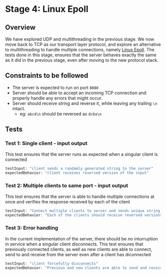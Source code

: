 # Stage 4: Linux Epoll

## Overview 
We have explored UDP and multithreading in the previous stage. We now move back to TCP as our transport layer protocol, and explore an alternative to multithreading to handle multiple connections, namely [Linux Epoll](https://en.wikipedia.org/wiki/Epoll). The tests done in this stage, ensures that the server behaves exactly the same as it did in the previous stage, even after moving to the new protocol stack.

## Constraints to be followed
- The server is expected to run on port `8080`
- Server should be able to accept an incoming TCP connection and properly handle any errors that might occur.
- Server should receive string and reverse it, while leaving any trailing `\n` intact.
    - eg: `abcd\n` should be reversed as `dcba\n`

## Tests
### Test 1: Single client - input output
This test ensures that the server runs as expected when a singular client is connected

```js
testInput: "client sends a randomly generated string to the server"
expectedBehavior: "client receives reversed version of the input"
```

### Test 2: Multiple clients to same port - input output
This test ensures that the server is able to handle multiple connections at once and verifies the response received by each of the client

```js
testInput: "Connect multiple clients to server and sends unique string simultaneously"
expectedBehavior: "Each of the clients should receive reversed versions of their input"
```

### Test 3: Error handling
In the current implementation of the server, there should be no inturruption in service when a singular client disconnects. This test ensures that previously connected clients, as well as new clients are able to connect, send to and receive from the server even after a client has diconnected

```js
testInput: "client forcefully disconnects"
expectedBehavior: "Previous and new clients are able to send and receive output as expected"
```

